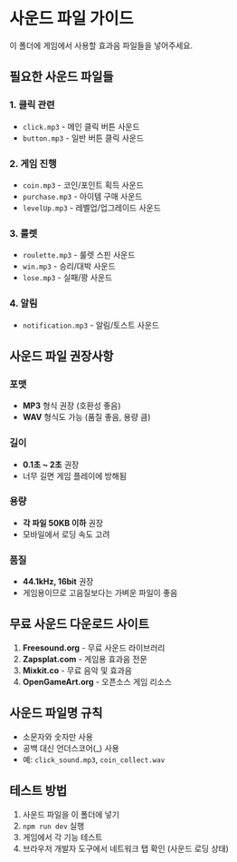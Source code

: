 # 사운드 파일 가이드

이 폴더에 게임에서 사용할 효과음 파일들을 넣어주세요.

## 필요한 사운드 파일들

### 1. 클릭 관련
- `click.mp3` - 메인 클릭 버튼 사운드
- `button.mp3` - 일반 버튼 클릭 사운드

### 2. 게임 진행
- `coin.mp3` - 코인/포인트 획득 사운드
- `purchase.mp3` - 아이템 구매 사운드
- `levelUp.mp3` - 레벨업/업그레이드 사운드

### 3. 룰렛
- `roulette.mp3` - 룰렛 스핀 사운드
- `win.mp3` - 승리/대박 사운드
- `lose.mp3` - 실패/꽝 사운드

### 4. 알림
- `notification.mp3` - 알림/토스트 사운드

## 사운드 파일 권장사항

### 포맷
- **MP3** 형식 권장 (호환성 좋음)
- **WAV** 형식도 가능 (품질 좋음, 용량 큼)

### 길이
- **0.1초 ~ 2초** 권장
- 너무 길면 게임 플레이에 방해됨

### 용량
- **각 파일 50KB 이하** 권장
- 모바일에서 로딩 속도 고려

### 품질
- **44.1kHz, 16bit** 권장
- 게임용이므로 고음질보다는 가벼운 파일이 좋음

## 무료 사운드 다운로드 사이트

1. **Freesound.org** - 무료 사운드 라이브러리
2. **Zapsplat.com** - 게임용 효과음 전문
3. **Mixkit.co** - 무료 음악 및 효과음
4. **OpenGameArt.org** - 오픈소스 게임 리소스

## 사운드 파일명 규칙

- 소문자와 숫자만 사용
- 공백 대신 언더스코어(_) 사용
- 예: `click_sound.mp3`, `coin_collect.wav`

## 테스트 방법

1. 사운드 파일을 이 폴더에 넣기
2. `npm run dev` 실행
3. 게임에서 각 기능 테스트
4. 브라우저 개발자 도구에서 네트워크 탭 확인 (사운드 로딩 상태)
